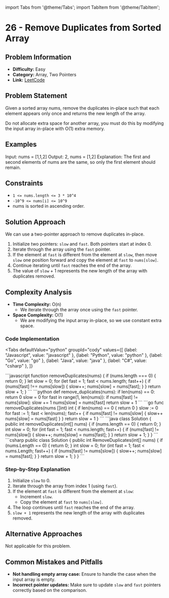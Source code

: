 import Tabs from '@theme/Tabs';
import TabItem from '@theme/TabItem';

# 26 - Remove Duplicates from Sorted Array

## Problem Information
- **Difficulty:** Easy
- **Category:** Array, Two Pointers
- **Link:** [LeetCode](https://leetcode.com/problems/remove-duplicates-from-sorted-array)

## Problem Statement
Given a sorted array nums, remove the duplicates in-place such that each element appears only once and returns the new length of the array.

Do not allocate extra space for another array, you must do this by modifying the input array in-place with O(1) extra memory.

## Examples
Input: nums = [1,1,2]
Output: 2, nums = [1,2]
Explanation: The first and second elements of nums are the same, so only the first element should remain.

## Constraints
- `1 <= nums.length <= 3 * 10^4`
- `-10^9 <= nums[i] <= 10^9`
- nums is sorted in ascending order.

## Solution Approach
We can use a two-pointer approach to remove duplicates in-place.

1. Initialize two pointers: `slow` and `fast`. Both pointers start at index 0.
2. Iterate through the array using the `fast` pointer.
3. If the element at `fast` is different from the element at `slow`, then move `slow` one position forward and copy the element at `fast` to `nums[slow]`.
4. Continue iterating until `fast` reaches the end of the array.
5. The value of `slow` + 1 represents the new length of the array with duplicates removed.

## Complexity Analysis
- **Time Complexity:** O(n)
  - We iterate through the array once using the `fast` pointer.
- **Space Complexity:** O(1)
  - We are modifying the input array in-place, so we use constant extra space.

### Code Implementation
<Tabs
  defaultValue="python"
  groupId="cody"
  values={[
    {label: "Javascript", value: "javascript" },
    {label: "Python", value: "python" },
    {label: "Go", value: "go" },
    {label: "Java", value: "java" },
    {label: "C#", value: "csharp" },
  ]}
>
<TabItem value="javascript">
```javascript
function removeDuplicates(nums) {
  if (nums.length === 0) {
    return 0;
  }
  let slow = 0;
  for (let fast = 1; fast < nums.length; fast++) {
    if (nums[fast] !== nums[slow]) {
      slow++;
      nums[slow] = nums[fast];
    }
  }
  return slow + 1;
}
```
</TabItem>
<TabItem value="python">
```python
def remove_duplicates(nums):
  if len(nums) == 0:
    return 0
  slow = 0
  for fast in range(1, len(nums)):
    if nums[fast] != nums[slow]:
      slow += 1
      nums[slow] = nums[fast]
  return slow + 1
```
</TabItem>
<TabItem value="go">
```go
func removeDuplicates(nums []int) int {
  if len(nums) == 0 {
    return 0
  }
  slow := 0
  for fast := 1; fast < len(nums); fast++ {
    if nums[fast] != nums[slow] {
      slow++
      nums[slow] = nums[fast]
    }
  }
  return slow + 1
}
```
</TabItem>
<TabItem value="java">
```java
class Solution {
    public int removeDuplicates(int[] nums) {
        if (nums.length == 0) {
            return 0;
        }
        int slow = 0;
        for (int fast = 1; fast < nums.length; fast++) {
            if (nums[fast] != nums[slow]) {
                slow++;
                nums[slow] = nums[fast];
            }
        }
        return slow + 1;
    }
}
```
</TabItem>
<TabItem value="csharp">
```csharp
public class Solution {
    public int RemoveDuplicates(int[] nums) {
        if (nums.Length == 0) {
            return 0;
        }
        int slow = 0;
        for (int fast = 1; fast < nums.Length; fast++) {
            if (nums[fast] != nums[slow]) {
                slow++;
                nums[slow] = nums[fast];
            }
        }
        return slow + 1;
    }
}
```
</TabItem>
</Tabs>

### Step-by-Step Explanation
1. Initialize `slow` to 0.
2. Iterate through the array from index 1 (using `fast`).
3. If the element at `fast` is different from the element at `slow`:
   - Increment `slow`.
   - Copy the element at `fast` to `nums[slow]`.
4. The loop continues until `fast` reaches the end of the array.
5. `slow + 1` represents the new length of the array with duplicates removed.

## Alternative Approaches
Not applicable for this problem.

## Common Mistakes and Pitfalls
- **Not handling empty array case:** Ensure to handle the case when the input array is empty.
- **Incorrect pointer updates:** Make sure to update `slow` and `fast` pointers correctly based on the comparison.



